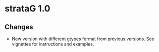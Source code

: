 # strataG 1.0

## Changes

* New version with different gtypes format from previous versions. See vignettes 
for instructions and examples.